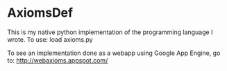 AxiomsDef
=========

This is my native python implementation of the programming language I wrote. To use: load axioms.py

To see an implementation done as a webapp using Google App Engine, go to:
http://webaxioms.appspot.com/ 

